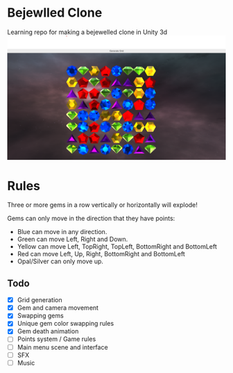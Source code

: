 # Bejewlled Clone

Learning repo for making a bejewelled clone in Unity 3d
![Screenshot](screenshot.png)

# Rules

Three or more gems in a row vertically or horizontally will explode!

Gems can only move in the direction that they have points:

- Blue can move in any direction.
- Green can move Left, Right and Down.
- Yellow can move Left, TopRight, TopLeft, BottomRight and BottomLeft
- Red can move Left, Up, Right, BottomRight and BottomLeft
- Opal/Silver can only move up.

## Todo

- [x] Grid generation
- [x] Gem and camera movement
- [x] Swapping gems
- [x] Unique gem color swapping rules
- [x] Gem death animation
- [ ] Points system / Game rules
- [ ] Main menu scene and interface
- [ ] SFX
- [ ] Music
